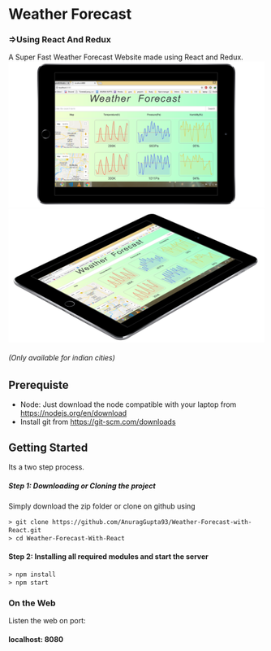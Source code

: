 # Weather Forecast 
### =>Using React And Redux


A Super Fast Weather Forecast Website made using React and Redux.
![alt text](https://github.com/AnuragGupta93/Weather-Forecast-with-React/blob/master/style/Weather.png)
![alt text](https://github.com/AnuragGupta93/Weather-Forecast-with-React/blob/master/style/Weather1.png)
###### (Only available for indian cities)

## Prerequiste
* Node: Just download the node compatible with your laptop from https://nodejs.org/en/download
* Install git from https://git-scm.com/downloads

## Getting Started

Its a two step process.

##### Step 1: Downloading or Cloning the project

Simply download the zip folder or clone on github using
```
> git clone https://github.com/AnuragGupta93/Weather-Forecast-with-React.git
> cd Weather-Forecast-With-React 
```

#### Step 2: Installing  all required  modules and start the server
```
> npm install
> npm start
```

### On the Web

Listen the web on port:
####  localhost: 8080
